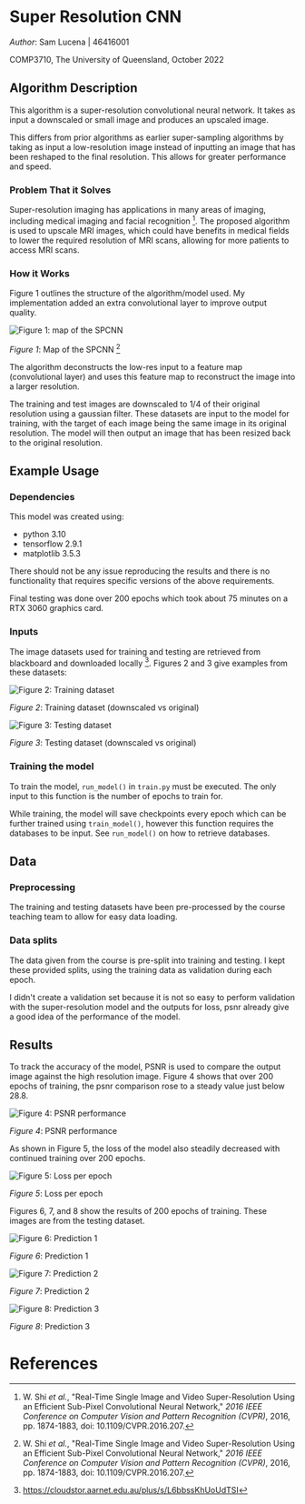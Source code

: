 # Super Resolution CNN

_Author_: Sam Lucena | 46416001

COMP3710, The University of Queensland, October 2022

## Algorithm Description
This algorithm is a super-resolution convolutional neural network. It takes as 
input a downscaled or small image and produces an upscaled image. 

This differs from prior algorithms as earlier super-sampling algorithms by 
taking as input a low-resolution image instead of inputting an image that has 
been reshaped to the final resolution. This allows for greater performance and 
speed.

### Problem That it Solves
Super-resolution imaging has applications in many areas of imaging, including 
medical imaging and facial recognition [^1]. The proposed algorithm is used to 
upscale MRI images, which could have benefits in medical fields to lower the 
required resolution of MRI scans, allowing for more patients to access MRI 
scans.

### How it Works
Figure 1 outlines the structure of the algorithm/model used. My implementation 
added an extra convolutional layer to improve output quality.

![Figure 1: map of the SPCNN](./figures/network-map.gif)

_Figure 1_: Map of the SPCNN [^1]

The algorithm deconstructs the low-res input to a feature map (convolutional 
layer) and uses this feature map to reconstruct the image into a larger 
resolution. 

The training and test images are downscaled to 1/4 of their original resolution 
using a gaussian filter. These datasets are input to the model for training, 
with the target of each image being the same image in its original resolution. 
The model will then output an image that has been resized back to the original 
resolution.

## Example Usage
### Dependencies
This model was created using:
- python 3.10
- tensorflow 2.9.1
- matplotlib 3.5.3

There should not be any issue reproducing the results and there is no 
functionality that requires specific versions of the above requirements. 

Final testing was done over 200 epochs which took about 75 minutes on a RTX 
3060 graphics card.

### Inputs
The image datasets used for training and testing are retrieved from blackboard 
and downloaded locally [^2]. Figures 2 and 3 give examples from these datasets:

![Figure 2: Training dataset](./figures/training-images.png)

_Figure 2_: Training dataset (downscaled vs original)

![Figure 3: Testing dataset](./figures/testing-images.png)

_Figure 3_: Testing dataset (downscaled vs original)

### Training the model
To train the model, `run_model()` in `train.py` must be executed. The only 
input to this function is the number of epochs to train for.

While training, the model will save checkpoints every epoch which can be 
further trained using `train_model()`, however this function requires the 
databases to be input. See `run_model()` on how to retrieve databases.

## Data
### Preprocessing
The training and testing datasets have been pre-processed by the course 
teaching team to allow for easy data loading. 

### Data splits
The data given from the course is pre-split into training and testing. I kept 
these provided splits, using the training data as validation during each epoch. 

I didn't create a validation set because it is not so easy to perform 
validation with the super-resolution model and the outputs for loss, psnr 
already give a good idea of the performance of the model. 

## Results
To track the accuracy of the model, PSNR is used to compare the output image 
against the high resolution image. Figure 4 shows that over 200 epochs of 
training, the psnr comparison rose to a steady value just below 28.8. 

![Figure 4: PSNR performance](./figures/psnr-per-epoch.png)

_Figure 4_: PSNR performance

As shown in Figure 5, the loss of the model also steadily decreased with 
continued training over 200 epochs. 

![Figure 5: Loss per epoch](./figures/loss-per-epoch.png)

_Figure 5_: Loss per epoch

Figures 6, 7, and 8 show the results of 200 epochs of training. These images 
are from the testing dataset.

![Figure 6: Prediction 1](./figures/prediction-1.png)

_Figure 6_: Prediction 1

![Figure 7: Prediction 2](./figures/prediction-2.png)

_Figure 7_: Prediction 2

![Figure 8: Prediction 3](./figures/prediction-3.png)

_Figure 8_: Prediction 3

# References

[^1]: W. Shi _et al._, "Real-Time Single Image and Video Super-Resolution Using 
an Efficient Sub-Pixel Convolutional Neural Network," _2016 IEEE Conference on_ 
_Computer Vision and Pattern Recognition (CVPR)_, 2016, pp. 1874-1883, doi: 
10.1109/CVPR.2016.207.

[^2]: https://cloudstor.aarnet.edu.au/plus/s/L6bbssKhUoUdTSI